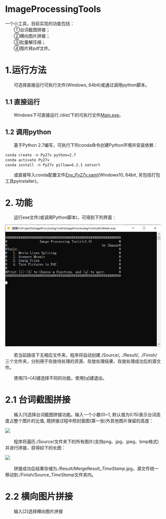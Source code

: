 ImageProcessingTools
==========================================================
一个小工具，目前实现的功能包括：  
&emsp;&emsp;①台词截图拼接；  
&emsp;&emsp;②横向图片拼接；  
&emsp;&emsp;③批量解压缩；  
&emsp;&emsp;④图片转pdf文件。  

# 1.运行方法

&emsp;&emsp;可选择直接运行可执行文件(Windows, 64bit)或通过调用python脚本。

## 1.1 直接运行
 
&emsp;&emsp;Windows下可直接运行./dist/下的可执行文件[Main.exe](https://github.com/zhaoxrthu/ImageProcessingTools/blob/main/dist/Main.exe)。

## 1.2 调用python

&emsp;&emsp;基于Python 2.7编写，可执行下列conda命令创建Python环境并安装依赖：

    conda create -n Py27v python=2.7
    conda activate Py27v
    conda install -n Py27v pillow=6.2.1 natsort

&emsp;&emsp;或直接导入conda配置文件[Env_Py27v.yaml](https://github.com/zhaoxrthu/ImageProcessingTools/blob/main/Env_Py27v.yaml)(Windows10, 64bit, 另包括打包工具pyinstaller)。

# 2. 功能

&emsp;&emsp;运行exe文件(或调用Python脚本)，可得到下列界面：
  
![](https://github.com/zhaoxrthu/ImageProcessingTools/blob/main/dist/interface.png) 
 
&emsp;&emsp;若当前路径下无相应文件夹，程序将自动创建./Source/, ./Result/, ./Finish/ 三个文件夹，分别用于存放待处理的资源、存放处理结果、存放处理成功后的源文件。 

&emsp;&emsp;使用[1]~[4]键选择不同的功能，使用[q]键退出。 

# 2.1 台词截图拼接

&emsp;&emsp;输入[1]选择台词截图拼接功能。输入一个小数(0~1, 默认值为0.15)表示台词高度占整个图片的比值, 既拼接过程中除封面图(第一张)外其他图片保留的高度：

![](https://github.com/zhaoxrthu/ImageProcessingTools/tree/main/dist/interface_func1.png)

&emsp;&emsp;程序将遍历./Source/文件夹下的所有图片(支持png、jpg、jpeg、bmp格式)并进行拼接，获得如下的长图：

![](https://github.com/zhaoxrthu/ImageProcessingTools/tree/main/dist/MergeResult_11032148.jpg)

&emsp;&emsp;拼接成功后结果存储为./Result/MergeResult_${TimeStamp}$.jpg，源文件统一移动到./Finish/Source_${TimeStamp}$文件夹内。

# 2.2 横向图片拼接
&emsp;&emsp;输入[2]选择横向图片拼接








